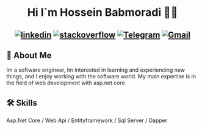 
# <p align="center"> Hi I`m Hossein Babmoradi 👨‍💻  </p> 
## <p align="center"> [![linkedin](https://img.shields.io/badge/Linkedin-0A66C2?logo=Linkedin&logoColor=white)](https://www.linkedin.com/in/hossein-babamoradi/)  [![stackoverflow](https://img.shields.io/badge/Stackoverflow-ef8236?logo=stackoverflow&logoColor=white)](https://stackoverflow.com/users/13469341/hossein-babamoradi) [![Telegram](https://img.shields.io/badge/Telegram-0088CC?logo=Telegram&logoColor=white)](https://t.me/hossei_n99) [![Gmail](https://img.shields.io/badge/Hosseinb.coder@gmail.com-red?logo=gmail&logoColor=white)](Mailto:Hosseinb.coder@gmail.com) </p> 

##  🚀 About Me 

Im a software engineer, Im interested in learning and experiencing new things, and I enjoy working with the software world. My main expertise is in the field of web development with asp.net core





## 🛠 Skills
 Asp.Net Core / Web Api / Entityframework / Sql Server / Dapper










